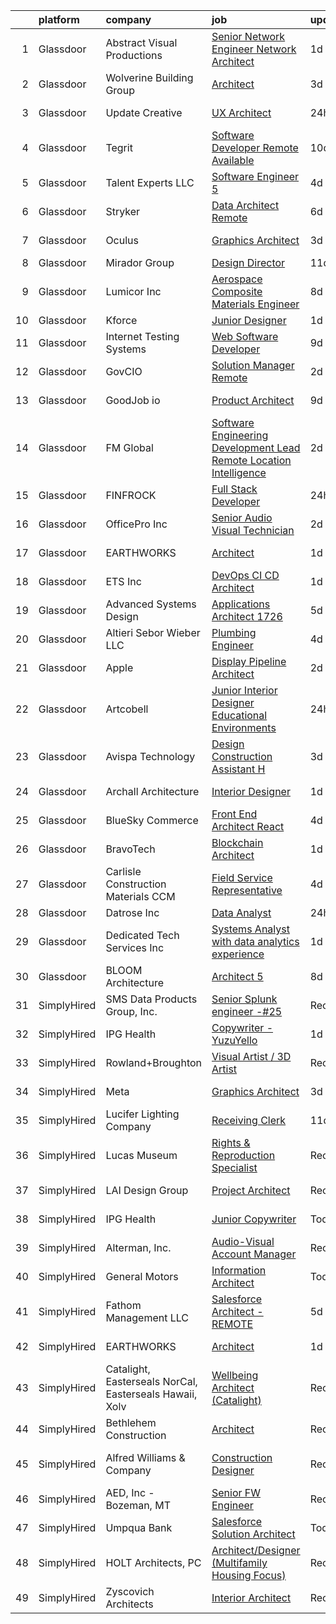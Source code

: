 

|    | platform    | company                                                 | job                                                                                                                                                                                                                                                                                                                                                                                                                                                                                                                                                                                                                                                                                                                                                                                                                                                                                                                                                                                                                                                                                                                                                                                                                                                                                                                                                                                                                                                    | update_time   | location                    |
|---:|:------------|:--------------------------------------------------------|:-------------------------------------------------------------------------------------------------------------------------------------------------------------------------------------------------------------------------------------------------------------------------------------------------------------------------------------------------------------------------------------------------------------------------------------------------------------------------------------------------------------------------------------------------------------------------------------------------------------------------------------------------------------------------------------------------------------------------------------------------------------------------------------------------------------------------------------------------------------------------------------------------------------------------------------------------------------------------------------------------------------------------------------------------------------------------------------------------------------------------------------------------------------------------------------------------------------------------------------------------------------------------------------------------------------------------------------------------------------------------------------------------------------------------------------------------------|:--------------|:----------------------------|
|  1 | Glassdoor   | Abstract Visual Productions                             | [Senior Network Engineer   Network Architect](https://www.glassdoor.com/partner/jobListing.htm?pos=118&ao=1110586&s=58&guid=00000182de15ac7888f2c2dbb5bfe23b&src=GD_JOB_AD&t=SR&vt=w&ea=1&cs=1_89fc000c&cb=1661583339320&jobListingId=1008094753227&cpc=39A4E8CE329AB187&jrtk=3-0-1gbf1bbanm6r2801-1gbf1bbb5itkl800-1654afb1b81d6675--6NYlbfkN0BTy4Vq3kUv-8E8fBOrhZt-7WJQYqv7u2ur6JnxlE7nq0Vi-lP5L835ndgDvvWkXfbk66COi-XKCZWBx4DfmFDHWOOKafZM9dX9rTwE4ZWPhUdT8fUuDu-P2umpFF2GAHL18rqlTJRpbFNjQ53wPAK2ORPOfo-qcasCAfh__e1jNYZXTtpVUDtEeup_ovj_WAkEun97PNf-7o1EBtIC8Z7RV9eQPA8tVEvKB46UnhWCfmrwdjoeW3qSY6Ztpa2GeitjYo8A6VtC5giUjsoqVV9j0VxIm1J4o2kww02bC4LKW3KI0iRPpRWog35iwc7MC4BjQs1r4H2Wpy8FZUZkCi2doIS7WkCiuiPY1tJtzMd05WARZy_uCbV2o2Pphosposokm6mOG2HBAP7LyRvg3tRbtRl-BkmxQS6eDz33obB0uhszPRRCj78-vIS-uvUm3Zss_NTUhnsMnQANaytchY3Lem0gIaVVpVLrz75dU2QL9RSWVKar3nAwZCin9-qZbk3usUwnkMDkd-By5rwFjEvr)                                                                                                                                                                                                                                                                                                                                                                                                                                                                                                                                                 | 1d            | Remote                      |
|  2 | Glassdoor   | Wolverine Building Group                                | [Architect](https://www.glassdoor.com/partner/jobListing.htm?pos=107&ao=1110586&s=58&guid=00000182de15ac7888f2c2dbb5bfe23b&src=GD_JOB_AD&t=SR&vt=w&cs=1_fbb36cc5&cb=1661583339318&jobListingId=1008087961641&cpc=A2E4EE1299827998&jrtk=3-0-1gbf1bbanm6r2801-1gbf1bbb5itkl800-98dffda07a38f17c--6NYlbfkN0Bn3n-PQw0Zvc3WdX5mtZlldKMBdZ70muC8uOtQf_KHxcl3T9kV_LKEElul8MJqK21sEhzdpow4n-AyAdy81WdhmXk2ye_fq9M8NerdrTgC5hglA7sVdfrmaVlXMAromgKeSKwsRuxUvRzMrvF3Om5YnFVd4y0B69gjdotHA9BWLg_Cww3l1UNsAAjDLyvisPIPi_1Q6up4y7s6iY5416-ORqgNW3s6ejC71h-fSFU9yK7p2iGBhrxHQyVhDHSfKMwskkHdJ_R9V__QeA8KY0PBe8YoI4KSadS2HQFxt35hTJTAyTn8BYxswpqqiV_0Uh85o2jli6z-JfgS2iNJDh0Rg53pBMow2L5wBPS1Zv33cJISEKrVjIGz-FgoZdJYDy-bDh82k4RTFA2qUt3X3GLCpgGab8aCJtFvKl4GG-ic1j76C1m-jrFvitGzLfeFWrKM6bKP2U1M_WSFeTdOXmN0A52LJGbJNR3JtVlqwa31ExS_yBfIz4XZI5EsYyZEWp9ISFWOOIDyov1F8-1Pm0MH)                                                                                                                                                                                                                                                                                                                                                                                                                                                                                                                                                                                        | 3d            | Grand Rapids, MI            |
|  3 | Glassdoor   | Update Creative                                         | [UX Architect](https://www.glassdoor.com/partner/jobListing.htm?pos=119&ao=1110586&s=58&guid=00000182de15ac7888f2c2dbb5bfe23b&src=GD_JOB_AD&t=SR&vt=w&ea=1&cs=1_aa1f20a4&cb=1661583339320&jobListingId=1008096713042&cpc=84DBBAA61F05C438&jrtk=3-0-1gbf1bbanm6r2801-1gbf1bbb5itkl800-9285f155ef3f154f--6NYlbfkN0DF4JdSRaWHSzFtO0dU0z0n2g5HrAD7s4xFpJdPwYwiPvCSpphyK0hydOxgl7DMk_OZZAFFOQo_j3dLoWAWOziY8Gax-fyvg5OysTBbvHrnawRmsaS4LnFg9Jg6HWjelE9VkCQ4AX7WM_Y_iSiJgKmjwLt-G8w14TahcV8tsRUwmozmY4VwZuVW0QuCOEJEQ-dOwg1WcGDUJcDDSzLJP5t5eKHKdsx09GgZLwtUAtL1BANLgoBka7fbxg1mbg3DgnyURo9EbsPSbmmr7CAoDqYwCtIb6AsL9sh6hHO9Q8cjhe4w37EEi40vjsOZAplrHWbdXqvBAuP5k4axOYyMnXzlD6VaELV1b6vJjhLmTh9qn57SOTyG5Ab5vlS32LoBd3E3DOCuKZsFkBTkVEd63pMVJmTyz0xr5MkjD2ExVOfAK9dLCt3tSwYF02wET85znf_p5qkcCW1Ce_p5iI-LOIs0mZLQSJ7v7OokEWENkFYsDNXMY7qYIV_a)                                                                                                                                                                                                                                                                                                                                                                                                                                                                                                                                                                                                                | 24h           | New York, NY                |
|  4 | Glassdoor   | Tegrit                                                  | [Software Developer  Remote Available ](https://www.glassdoor.com/partner/jobListing.htm?pos=125&ao=1110586&s=58&guid=00000182de15ac7888f2c2dbb5bfe23b&src=GD_JOB_AD&t=SR&vt=w&ea=1&cs=1_6431b27d&cb=1661583339321&jobListingId=1008074129417&cpc=334ABAF5D42DC775&jrtk=3-0-1gbf1bbanm6r2801-1gbf1bbb5itkl800-31ea58efc222df99--6NYlbfkN0BYTXhm1cbXLAspEfzBkuVxq2TVVktJReCYtVkqu0WvP24Gm3Dxy7MDa6OJSrO0xO6C66tfxA8ttbJfLdpWJkOgdtvkYOy2-vXX6QsvaM9J3wudpgQJfabM3wvw393EsEKyI2j8r-2wX6ovTATJdOhRulDCxWlu-ACK69X5QuY6KgD_QcQy8D0VRgb4a4kmfd3UMpaOGe516DFdC8XNsAHif4MOijtZQDMlzroYaTvEgxYs2g17bVOpJzQNgnvj6_sPa-iNXv_kZBo7WS5WW1AmDC6yghwDgrDqjziWovwi-Js64ffdwyMJs5L1AF4VK77GEn6YBDVFCw_ZFkRZLlhsxUC-ESCo-LmwqUTz2A1qwCPo8uP1oHEKapq_rzSnPhVLb6xHxHaKlCKdzrpLbvvNFRtwk2OQeSDAcChwLOl2yNB_hc9fxWSecU5y3S8LYB4C81Wu27xc85t624t61fk1J22RibWILS-ciHlfKzuklZyreFFD28-AiQzPopLthfoHev0K52okNQ%3D%3D)                                                                                                                                                                                                                                                                                                                                                                                                                                                                                                                                                           | 10d           | Remote                      |
|  5 | Glassdoor   | Talent Experts LLC                                      | [Software Engineer 5](https://www.glassdoor.com/partner/jobListing.htm?pos=109&ao=1110586&s=58&guid=00000182de15ac7888f2c2dbb5bfe23b&src=GD_JOB_AD&t=SR&vt=w&ea=1&cs=1_68f832f5&cb=1661583339319&jobListingId=1008086362244&cpc=082A188D6FD60392&jrtk=3-0-1gbf1bbanm6r2801-1gbf1bbb5itkl800-0ba12a6e1bcb2271--6NYlbfkN0APToHrk7ILONyRglvlT3LJMO76dZGJsKlG8WQjsY8Cq4y0vpoc5mYwtUqGhSt7_GVx3PbF2TkRn-yXjmGgUZb5D74NrOIDhcTtSlYgf14nXsARUqj41V-0pOBf8-CkPd0oX9B2tgB5hbMajhoYErp_qQ8ZJkJKHVcVy4DaWqK8ajWdUYPaycOnD5iv2TDwc9O_D-k4ZMBe38hxyfM-ryujZkfB0rnBTrfE1Pue_Uu1LUG5Gl5BwPrfCVEMGB5NPhT6NZU0lpQeS6X5mIZLetcIRq_zC6iajr4adRmOCc9CECFM536imfmeKZw6_y2EBiMTF9knllqBtTlXgMX8Z5CwJ8GPTZ30bgdXxLVBtVV4M08yjenU0tLOF8QZDF3HPBONrbNBc0Gb8Ms7p29ZCfk8Wbs5N3gyDIQmZE9GueTcpCmgYWb5p-3IRPbf58gFZGnQgG3JAnJ5TTTKOwaXEyfBTTp07ay1gBaYZbtRpFYgPSKMnbCRs7iUO-7QutHsXZkzHLC5CnEROw%3D%3D)                                                                                                                                                                                                                                                                                                                                                                                                                                                                                                                                                                             | 4d            | San Diego, CA               |
|  6 | Glassdoor   | Stryker                                                 | [Data Architect  Remote ](https://www.glassdoor.com/partner/jobListing.htm?pos=126&ao=1110586&s=58&guid=00000182de15ac7888f2c2dbb5bfe23b&src=GD_JOB_AD&t=SR&vt=w&cs=1_2268aa98&cb=1661583339321&jobListingId=1008082755386&cpc=C4A69CCDBB3B9599&jrtk=3-0-1gbf1bbanm6r2801-1gbf1bbb5itkl800-362a5d24adb281af--6NYlbfkN0DDb2HBbdgERfTLVhW415YjhZ7zErQZ38tY3lCcTrqyrs2mBnBskfi5muEc3bbt5s9YgCohieUqzyiblkUs2gnH74IpCJFrwLLP8gGQUHefikZRha4SQs5dkOc2U_vd9wydn5yech3fHou46ZKilgXhpCYtNjC7A0Jy_LW7-EA050Yi5rAs5IMcu2I6dl1J7LpFZrBxyfDW0Y1SapdS1lUY0iK8t9XSQ-ocdUB3PoN4WIibL7jqWYjmU0QhL_0bRPRLk22SXPJMOCXUq4XWDNI24SWlTljboOGfEhwMaZY7OZOgtdihRqcrGC2vbK7a0nCq9_Z-hDDcPSExgGDYqWevrkAXkYHInzGsxS2fQfQx665GVyaOkwpnBHMiEvCDQqcFCJ-MimQCtwPSt5bNDBcyrsI-m5gYQUUm8KAwj_4cU8r2PSNXjsLYNwBrIha7T9h7Ev2aV_VxOv-1cn3lPlMIW01EwvCpCNKv0mRda98dnt0183ehf02ApqXkAJmWL9nNgNt5A9n3Dw-xyZauTKHeWlNSMWFEmP22KCT5eitoTSaWtqIINAye0hmKLTzE2XnP8YdOqWt_TQnLyQlGH9s2WZTJo9p__CRp8_JSqM7T1o_UAQNqPVoFo7Kq0-iq26jM6o2eGfydLqbGFCIkoDk_l538P_ksteaaquUtwuAXxek1An76Wk23RHTgXgRvRpyFcPXmzYA3t145yM5_USn-sQ8MjRWz9W9plN0Z7n74ihlUPG5p-9-KUWih4cZaOx9WA3OxKwsm1poPEBPW64wrItaoxFqxRlubX4hPrze2ld6P2Wu2Je15zDWXU7sXy1rKCptc48Pbh-xwhvPziw8JtXguMORnFIxQCrHeDu4wjNzUEbnoTese9ZNCzIgx4871RVnSHpG_LaKO_eGnV2LoTHtFFtAVgvkiIFbSVpmXTl55BsjuEaCWiI6r50lRO7pACMZD8GFlL2O9puyv3Bfr6MAj9VbimyAcBvY4caGyhX8pTGP36K8fnygEMoOKTHn0M-Wi_UE162kvVyJpjIumaAJs2WOdNRE%3D)                            | 6d            | Michigan                    |
|  7 | Glassdoor   | Oculus                                                  | [Graphics Architect](https://www.glassdoor.com/partner/jobListing.htm?pos=115&ao=1110586&s=58&guid=00000182de15ac7888f2c2dbb5bfe23b&src=GD_JOB_AD&t=SR&vt=w&cs=1_7e70ccb3&cb=1661583339319&jobListingId=1008089729840&cpc=B101C867B3EF2D75&jrtk=3-0-1gbf1bbanm6r2801-1gbf1bbb5itkl800-06593c3a392653bc--6NYlbfkN0DYl4UJW4r1Vl7FEn6T9F-rD9lpC-0oMJVSiWjK_MGUd8e8cHXcpv6KPyjLHZEfqkV4p65aMquXS3afkTk8QD09_mW6sRPpnPu8dWx8qLY4Jb39NsmxEXdcSuM54o3GTpnivYC9XaV1LzuAwDQGUinCnZ-ykaK7egvDEv6nrwYf-D6fb98hz2pyXr06d2qTXJF6m3ib1YS-Qj7eflSqrnnQthS1pOuRfVxyW8be4FsKvu4HEsweEdarTA2w3VxAOUtBas0lrGXO15eOW0OOvcD_D3tAPCTZgoZAJ_ixYZFmt61VADO__vbBKSDuCx2wzt6sigFKc0BfuxL0apb4APRebHd1PLfW1mjTFUBkLp_H-18RW8Y79Xw2qRtCBiK4LSow6rcP5buPMyAphNht4vET13UFuCs3m6FQuWEABQw35mPOX_hWyejNj6NkiH7IKaCUts900YxBzbSqV8TVyfNJ4dWn9jC0TllK_exb6IK6UqHNSqVGrBw-Jyf5DkT8fDLEvqdXL8EUzyvbdHZekh06e3qhD5I8JbaoIpczsdapQ1phiA0fVBK-fJff41H-2R9OXkxv2cRAXtXoFw8ySNtigfavC-GlnZx8UPYJua68jDP0PXXzRqfJ5zWlD5NrNhiZsvZ2LUIL8fCyH_S7QPgQbd793t9jG2qXgGReiH0Y8e-hc5OpNtQR22Z3wB1INLIA-fqvFavfNNSKpYyifiVan1WFDLxPI5IXKXahmGaPWllO5ZmIpSCnJI25hD7ZunHFD4pjZ9UQDjxC66W6u00liGxbDl8F2pFyHa8freglAMXJ0zMSgL0V7hoPwYIfjKo6haZLEynafhEU91v-AaWDo4gnp46xXI9pC4hUhdj61FdFXkXUV8ryigcoT4xTt_Z7CDRbD9kYqJS1jVhjMl5HldXGEDB4wfGLVVV2Ny26Ucp2-i84iZqr-mFo7MXW9YrUjDw5txrRJObabpjl93zjHByZV4XEphzk9lYDSs1kIkDco9iIx5BfB6sFxabNqYYUBBJfIsHYCx9PxCtFQ9ZACrMexLK75oAiUjKYMaynXYayLXD54JFKOCulXFWk538%3D) | 3d            | Redmond, WA                 |
|  8 | Glassdoor   | Mirador Group                                           | [Design Director](https://www.glassdoor.com/partner/jobListing.htm?pos=104&ao=1110586&s=58&guid=00000182de15ac7888f2c2dbb5bfe23b&src=GD_JOB_AD&t=SR&vt=w&ea=1&cs=1_29df23cf&cb=1661583339317&jobListingId=1008072484374&cpc=5CA9BD77314560C7&jrtk=3-0-1gbf1bbanm6r2801-1gbf1bbb5itkl800-39df592f5c809f63--6NYlbfkN0BzyIYrTMR_AjNKh_kvAG8N613gtHPANQ3sdLTkrtBd-8IxFHTpUoltrEOJKPpp7RVORrthdFj11CegMqqMNAF5ZbnI6zyRmIf6a2clyNhTjXOJuQCspNLlAr85CKXrtzTVfVKYxnYWFokiZJrhZt_D_Mu2iYbsVE-Mtr5DZwPDIrHYxzpiHdUYH4CKjeT4ncd8IY1plOhMlfnNiGVtQhBpOLC1dBjrm3Omp8xRSkiJsuzOgTyhrC3thRAq5577J8Df9iRw0iMtEzHdKAG_yE_hStdB-O4WQ09qon77e-gfx46eXKdDt234Ix6igpmAS8rVfhFzNLySomEjaB1ClClSQhdRuMgrdnxo_OAE1c_ZX4V70gPhHyKOTHUkSHWadvfXPMNJRYatgbHHSimOSe1c62uq8WPoAphlFY4N4svtrLdmaNb46OeCM3j4_LQU1_ZoNA_g1rxqLnyJU1y0FOcuKhr4wRmBZa4IX-tY2xvow6DoIWLYQ160eW_j-rLQRsQ%3D)                                                                                                                                                                                                                                                                                                                                                                                                                                                                                                                                                                                               | 11d           | Bellaire, TX                |
|  9 | Glassdoor   | Lumicor Inc                                             | [Aerospace Composite Materials Engineer](https://www.glassdoor.com/partner/jobListing.htm?pos=110&ao=1110586&s=58&guid=00000182de15ac7888f2c2dbb5bfe23b&src=GD_JOB_AD&t=SR&vt=w&ea=1&cs=1_4bf38c10&cb=1661583339319&jobListingId=1008079091871&cpc=93E38780B6DA0368&jrtk=3-0-1gbf1bbanm6r2801-1gbf1bbb5itkl800-bbb5a075f27ab887--6NYlbfkN0AtlW_omU2Xx3W-19HQ_drmTKCWebiHnmA5lS5PDL5G8Sf-C-2-8DpB735rYNVGMVhKQN5TjJPSdyWoo2YRm4k0oQP4GfRbMi0RZqQtma3nkIrhE_dENY15AU5DPtR5A6HFggHTwn7elXnAGqAVs-AQLMF0b3XToeJH4HwWUneknvxmBGNavSTvLI_Mr2l-ZL9ulZE4IQurEd14LL2vOYmNQglCluKRxTS055IWyLBSw59TH8Y4flghFV-Q6HBu9PYM-mqi8p4WuGzi570Y5Jt5RovMM6BjSBqq1rygKepArUcdNxzW_uOfoYr2Kq3u6LRD16ql7zuRSAbfLlqrlEh8Xi5UbNntuYWlTGXYazCjoPKSIH6WuQyNdF32zOsv1FFl9VugiE1eIXnIsqc1wV6hcTtyAvNxIWH2FrdybnEgGnFHiGMOws9v0sRZmr-QOAy2NQuKfU1hUB2MLwlj8vl9M8Co8iAIm24iFOTdOH3mTojO11h3SyPyJrdMsT9gjlwCeZAVgn2kX86SkvcRjLV9hQZKbazVIa0%3D)                                                                                                                                                                                                                                                                                                                                                                                                                                                                                                                                        | 8d            | Renton, WA                  |
| 10 | Glassdoor   | Kforce                                                  | [Junior Designer](https://www.glassdoor.com/partner/jobListing.htm?pos=123&ao=1110586&s=58&guid=00000182de15ac7888f2c2dbb5bfe23b&src=GD_JOB_AD&t=SR&vt=w&cs=1_562826d4&cb=1661583339321&jobListingId=1008094267894&cpc=AC285F3A3ECA6BB0&jrtk=3-0-1gbf1bbanm6r2801-1gbf1bbb5itkl800-817b2b742e64e586--6NYlbfkN0C5IatSLh_Ak1q39eQQoPIxD737RW9NeiYGvIRXkrLjEBkC4LI6KweFWWPiS1PvvlxUGdptNRpw1mKcG6uwONvCySWnoOePvZjv-5UDHtES02hrrnV6BclfjQyml_vWbILDvjFYcbpWqzkbxJHd24OcR_-727oMjFKmKdl_pqhcqQIsexL1rmigHf6YpwMe13DrIb9zY2N3XbYYi9OS7quoMoN0uBnhdCPVCLc8pqS9cQJ1JbieMhmT4fz39tr-jBRovZ_G3LsKF9GqoCqxLM6SdtH4nyDKbiZwjeKkMdwYko-CHBi-hgSSgkJH-Yk50mVgwCjUmwGc3yiqulzsx2pF-hRPDPvafAfyxRK0W_qropmQa6MnDPGzZPmfNmrCiYNXFtrREoiUINmxbkIMzNlYSIhS1IcYKF6_VLFLz95r4PnPruTPZuBfRQT-lg0W20DyP0RYW29pNjWJ1QN4wt-ENQhPC40CWT0ihnOGkcF0Dw9kKtsdZwVBUTq2J_S4A2afVXs2BuVc6jk-ahr5c_9n2YNNXvDAPPmQKsRPhGj0FNCsad0xEHjSbreD2F5WdHEce4igBqtR-CT27KxCnthd-JIQ0ysXY6g%3D)                                                                                                                                                                                                                                                                                                                                                                                                                                                                                                    | 1d            | Draper, UT                  |
| 11 | Glassdoor   | Internet Testing Systems                                | [Web Software Developer](https://www.glassdoor.com/partner/jobListing.htm?pos=127&ao=1110586&s=58&guid=00000182de15ac7888f2c2dbb5bfe23b&src=GD_JOB_AD&t=SR&vt=w&ea=1&cs=1_f23665da&cb=1661583339326&jobListingId=1008076406966&cpc=A65DF3A704A48F9B&jrtk=3-0-1gbf1bbanm6r2801-1gbf1bbb5itkl800-a7b452bb63057b6a--6NYlbfkN0BTy4Vq3kUv-8E8fBOrhZt-7WJQYqv7u2ur6JnxlE7nq0Vi-lP5L835hrw_I1YmB2VU5ZPvCw7cPxiWpdEhqg953uWLN03te63iXEQbC8GQ5J0S0XGyXiWpcWQH1L7_nClidTCKW494VyvibW0Sx0nMiuaXQ12g_d0jWGpC5gwM4cDlkfAfFx6YoY9Mfnp_AHtGRBVjtUV3iJrpm047SFUSWccAejGo0qA065hOD5FbUAj3RCbTJztO-MzUBP3Vu1zrZmglRQa67iEzfB-WYrR5FaJ39JsSaWgB2-StW-COscKQ7ctV0vlxlZef6qMtECauEsrbtHnCkTMCq6Ce9slVEmaSRyGermt61KczOXN2hZjH3Cm6ZEwWJ5lkXWmpVPULLMf_nEbuFz5shTAKUMx6UXr4LhfxTIVBbeMpK8cNDnKRlH8F-Wmsxp504k0hf4pVc5PwrTHKJbHRvCmBpLi2RyZ88GDuWpWkU4iBE178AlXX1PnBt3q7QcvYNg5d8VM%3D)                                                                                                                                                                                                                                                                                                                                                                                                                                                                                                                                                                                        | 9d            | Remote                      |
| 12 | Glassdoor   | GovCIO                                                  | [Solution Manager  Remote ](https://www.glassdoor.com/partner/jobListing.htm?pos=124&ao=1110586&s=58&guid=00000182de15ac7888f2c2dbb5bfe23b&src=GD_JOB_AD&t=SR&vt=w&cs=1_75af6dce&cb=1661583339321&jobListingId=1008091953628&cpc=B101C867B3EF2D75&jrtk=3-0-1gbf1bbanm6r2801-1gbf1bbb5itkl800-80bae07a1849cf57--6NYlbfkN0A1nvzNsvV4qyCy1GhW1Freg0uBINZ7OaZ-2zU4Ex1TXeDNc16O9qNSfBUntGpaGoN3vHSZthsPG_zCFxL_aL7SK7LO9tqh7Z_RxOaZ6Zwy2iciZX3rZY-1l-XfD1WpPZA0BQqcIPvLTzOt3VkgqDxhVUfl6qsfEDB4K454XxCFKOEnV_NVBrqAseJ21vCIdVepTUExeiGQJW9OFW56tD31bvezCULc186-IyHvXf5QaeF_xAgWdRl1PqxuOJNzFe9cA1DwEC-i74otlhGKYQ0LAX_ToFmFhV-o6BVcVKSgqYVswHX5W1B6SCp1qknSfI2NkvE5ZUtucixwbeY61yEriF575941lR3QujSLbYm8wMLM7kSwk7YG9_Q32MEPw_ZtKSlorkJZ-r35hsBYHO-v4evJ2KyZGvdVOZlSjLzlYnqV_WBmO0N397nsl3ilkxKVcG6UdDtECtyz27_aV_LR9bEqI9F5F44hk4cQ2Y7PohV4yMh9fLpQeffiiMJCzoU%3D)                                                                                                                                                                                                                                                                                                                                                                                                                                                                                                                                                                                          | 2d            | Fairfax, VA                 |
| 13 | Glassdoor   | GoodJob io                                              | [Product Architect](https://www.glassdoor.com/partner/jobListing.htm?pos=105&ao=1110586&s=58&guid=00000182de15ac7888f2c2dbb5bfe23b&src=GD_JOB_AD&t=SR&vt=w&ea=1&cs=1_969c5f88&cb=1661583339318&jobListingId=1008077013812&cpc=FDA5FE10D8E00596&jrtk=3-0-1gbf1bbanm6r2801-1gbf1bbb5itkl800-be8195c771d23e7e--6NYlbfkN0A-eM-8zQmqxQkbCPpjyO_R1nvC3dWyZdH4WDfPbAqpRWMKG9vGIfMbePwRESgFm_GTtty7-doaqSUm5Jw5pYkUIGY4qvaRbhvM4-N4BcYfBXUKmVjEDcQyXmfyqcS3LJzFGzh4oqHDxJUcX5POxZCiZLtmYyIghOs0hEzXV2Jau4Y1GKZlF83jFUM9Qh1bM3Msox1YvRdyVoaK1jNr4oM5CJAxvX13QLXJ6Uit_ULFmsJNUUyGtFYZQKskPd5aud8-fxS7rnwE6xk7t1QN0kWC1K1gI2xKgBz8QKRUGFquAL-tahTkAoooKUalq6D_eUWIBvPO8J7ruXJIOr3Ncikszybk5gK_wE5sR_l99jyGinYuR3OBboJ3_0ytTmL5ai3FYQv7yJkzW9IvdsyIDnEmTOMZSBcU9v2z7LDbQQ0-cMGl51d2HRuxGFoDTIFLwZPNpwCrQCa1t7KgVg_LMxGZ8iYEvliWipcNRtera8CmGn8DY3F7Apo_TrkluLsNcNc%3D)                                                                                                                                                                                                                                                                                                                                                                                                                                                                                                                                                                                             | 9d            | Birmingham, AL              |
| 14 | Glassdoor   | FM Global                                               | [Software Engineering Development Lead  Remote Location Intelligence ](https://www.glassdoor.com/partner/jobListing.htm?pos=117&ao=1110586&s=58&guid=00000182de15ac7888f2c2dbb5bfe23b&src=GD_JOB_AD&t=SR&vt=w&cs=1_712d38ac&cb=1661583339320&jobListingId=1008090158769&cpc=25F7D4ABB6558D0F&jrtk=3-0-1gbf1bbanm6r2801-1gbf1bbb5itkl800-a5c15ab6c49c5653--6NYlbfkN0BigYfUOQQO8rsDFezZ08dlx-sTCzq3kza1wdUtMryv-0gUpyNq23bHlKWn5UmhldvPaWwML9pastc0GsGu1nc0EQeVb7j_NY9Pl5tWgWdfk6PrGggMeruIMyzOxI69QHdcEf-IoKMGbsB9QxQc8_U-NkNVtlwJTI7-V9E4zWriAAK0hFoT1vYqwup_6ZTYfy3xXgbiZhxgBK4LzRy4o-DkRFHNZZh7LfFTgqoqh38NCNMk-vsz_9CS_nsfW5edUpFvIpFe8SE4vRFa7WSLdzFQUPd90_8vSeKfFnzfc2eqLX9w01ZZOUVxk2z_6l8BGxihiX-zuVfOgAUprdrbjnJccY32rZWl2CbALApvHUIORweCgzGGpmtBBKI93sFfi8RJpWRmrmOpIBtXrI0GOyySFULluMwXQ3a5kQC7myWpp-w4StGrMagFSQAM27I82M8%3D)                                                                                                                                                                                                                                                                                                                                                                                                                                                                                                                                                                                                               | 2d            | Johnston, RI                |
| 15 | Glassdoor   | FINFROCK                                                | [Full Stack Developer](https://www.glassdoor.com/partner/jobListing.htm?pos=112&ao=1110586&s=58&guid=00000182de15ac7888f2c2dbb5bfe23b&src=GD_JOB_AD&t=SR&vt=w&ea=1&cs=1_09918756&cb=1661583339319&jobListingId=1008096546226&cpc=5F8B9684766EE3AF&jrtk=3-0-1gbf1bbanm6r2801-1gbf1bbb5itkl800-bf877f8663a52958--6NYlbfkN0C3s6SQssVyjM0TBjXC5cY90NsFTu6k7iXDnyh6Xjam_c7BFb_C_Ykfc5ZtqhMDkkcGjLVcLQMQyzLbOgJDR07-5FSBYIjSbGjT0p8ajqlcRnbCiBkat1r4uEyrna91IKCBwfT0JMyDkKLfBH7utAg1AGGyLo0GKEEOcibX4WR5pmwjtU5Aa2jJ_4N1-RF98lL9l0jspfhrWiTKx08ELxs_nRQ-iQQGlhw6oU8PtfZQrSHCeRqIF3bmGMTc23CJn3XG8Etc4EgKmDvpaHaGss6IuXzlEk7ZoCG15Jw2VajHa0BQt3RMQmrRj0PcVSTYltfjOLOu9uriYyjffrJ1PFyxWSRqY6RJD41g4YYjZ4e5WTlVKpMpHicSFVUKLlgvpayutnZvHpVhngFF0NlFWmspnH8-t7sk9cbw8kEEkL18W3f_-nJLj-Gqy84f1sjjsiPAQSnpSzKEsVoLyUcvxyiemzdGqE-K6Yh3gUbeMJ2dmpxrzlViUG6--dBdixH1cGNSCKaM2VVPzQ%3D%3D)                                                                                                                                                                                                                                                                                                                                                                                                                                                                                                                                                                            | 24h           | Apopka, FL                  |
| 16 | Glassdoor   | OfficePro  Inc                                          | [Senior Audio Visual Technician](https://www.glassdoor.com/partner/jobListing.htm?pos=113&ao=1110586&s=58&guid=00000182de15ac7888f2c2dbb5bfe23b&src=GD_JOB_AD&t=SR&vt=w&ea=1&cs=1_5a01239f&cb=1661583339319&jobListingId=1008091299162&cpc=496C5EE6B32F83EE&jrtk=3-0-1gbf1bbanm6r2801-1gbf1bbb5itkl800-02b5f68411eb2a6e--6NYlbfkN0D_8t2m6d50VhCpl4Fo9khjsC-oEtwkXb0TgrV3aVXbwyBLyeSrFdrqIMvaoNCmo4fS_46cZrOTxrNWYU_G3NpmieO_2f2IwHUwTf-ahWGVQnFKOIOnkW2QBaJkZijUn_4Fto9JT9BYjkXUwmaRDVDfjUMZvxDtHYJyJ0ylNF7ImEB8TSmJkOj4ePBiDBy5pNkUGpcIPTjY4dZKY9RLunDTw9xzOHiznnSrgIsYJ35Cx1v6EhM-ZfdS_v5bLOWCJ07APwTmir3M8qWAyBjqB-faUcnl6yktKX3IOO3ri0_1hykr8HH_XNRLoTA-QwRtvwgw96S19MddzU6rJh2tttFtOntrKHZsocVP9cUAW4bFCyZUOhIjf2jI6JrWK6KDGaAM1jY89PHcQL2a7afOmQ35ICgQdrF8r6VZp1nK2UJzz1UERCHLW4HijeIeKKK_oqonWYgrVHzUw2ZE4xPvTaM0sUzEg-uexLdeCX9O6EjsNURrkdykPTOB4EMBpct_vB50t1dOrZq6cQ%3D%3D)                                                                                                                                                                                                                                                                                                                                                                                                                                                                                                                                                                  | 2d            | New York, NY                |
| 17 | Glassdoor   | EARTHWORKS                                              | [Architect](https://www.glassdoor.com/partner/jobListing.htm?pos=101&ao=1110586&s=58&guid=00000182de15ac7888f2c2dbb5bfe23b&src=GD_JOB_AD&t=SR&vt=w&ea=1&cs=1_a4acef29&cb=1661583339316&jobListingId=1008094188143&cpc=953085D170B3705C&jrtk=3-0-1gbf1bbanm6r2801-1gbf1bbb5itkl800-da1ff53dfb74e8d4--6NYlbfkN0Ak68NW6zXvhIVsKwaQTbJ1HqI2Nd_3O-3YepjUetbvDXvv5lA_Tu632ehSdVQfgyixoP4Ulqi_Kd0nXZwiATA33eNGYzHtQWEbxfDnEjFrjSSI6Oglwa48jcSmZRuCetL7W_N-inR_vrK10krE0vs6cSyq7UvoSOrEPtvDmT5H2Rl9wGzscToBvNYW4pBsHk2BSsiPo-_Jq7QtRw3oQBtXlr05p6saP5fDp_ZN6ywq2EfRiGsGeXcpaLSaf8a_teM6KMiOTzTvHpSW3GZdbMXX9zrV6opGOqavd2101ztrPQvDhydzlCdjVoxi8t9P-NUfqcjKTQrG3oYVIT2g3Ohudo0KHcXKEHPd57n6EzoIcqgrqnoyIylWNBLdobg134IzIZFgdmA1J8azXardi1VgS2EWVLrzcdmOF7JYFv-1nc_6ygn8pQDCkFX2a13gyuYn0x9wIoldgFl6duSQiMaBZfvaRcQOzh618IM5G1Bu0XCDXWESjMoOT8HLGYNGKaE%3D)                                                                                                                                                                                                                                                                                                                                                                                                                                                                                                                                                                                                     | 1d            | Murrells Inlet, SC          |
| 18 | Glassdoor   | ETS  Inc                                                | [DevOps CI CD Architect](https://www.glassdoor.com/partner/jobListing.htm?pos=121&ao=1110586&s=58&guid=00000182de15ac7888f2c2dbb5bfe23b&src=GD_JOB_AD&t=SR&vt=w&ea=1&cs=1_6d1e781e&cb=1661583339321&jobListingId=1008094047905&cpc=7AD1D84939BBEEF3&jrtk=3-0-1gbf1bbanm6r2801-1gbf1bbb5itkl800-1aee164bf0b59390--6NYlbfkN0CdNy9g2aZANdx64tcJyvWC4Dh9hlXtf0GcMh6TvyMiE6AIPqQPqecK_sZn2J-Lffjjmes9aITPK1fya2ouQqeHNW5Bt7qY0Iy5Gpm5Hcsu7Icloy_1FNbvWtFqL9XjODkEa_kEGWk4EbW-6qNtqkVJSWf__WPpq6f3kaiBNAcHUpjzHvqgeK9rg2DKDqjaDTTe_sY2lHcLJNMQ9P4rVSRqE757PHHZiC-4O80GsrUmv18SS5nV5vK3FexSqZ3Hvt40kXjuNC8umy4hWR8ets9Ku-WzWXLuuPGDNXaxdjU1ASmzaNNHdyf7to1ZBtIynMNYf7A6ZNUACunw1ZjkUloaFg-RTY7hWfWSrJ_1nEV1ap9MXPGvMApD57naTevu1FIKmLOOI8KVpU56dLPg470Svdel-az5gZJ4XG6JWlG93xguyYqHar_gZGK4euJuxIgliGu_EJkrDvq0z6T3qq3wPyxVQIJJNxgKPqMPXhvRLRaPn-Q6QQet0RL36gvnASX9Kjs0GdiLLA%3D%3D)                                                                                                                                                                                                                                                                                                                                                                                                                                                                                                                                                                          | 1d            | Dallas, TX                  |
| 19 | Glassdoor   | Advanced Systems Design                                 | [Applications Architect   1726](https://www.glassdoor.com/partner/jobListing.htm?pos=102&ao=1110586&s=58&guid=00000182de15ac7888f2c2dbb5bfe23b&src=GD_JOB_AD&t=SR&vt=w&ea=1&cs=1_a5d0e44e&cb=1661583339317&jobListingId=1008083921604&cpc=3F4D62979A3BB1C7&jrtk=3-0-1gbf1bbanm6r2801-1gbf1bbb5itkl800-5446c30b1596ac86--6NYlbfkN0DdLn5tXN_RiyJSiFodarGZFJKa8s6F6AK0THPBWp05MQOFQCzoYzZxMZlnW0WwIqVllTiaipBDHMXdEcJAkEUPwqfnnss4itsBSSNodA3Zn_VkT8maE-kwLekehTejbn9n98M4JlSO_LXTinKoJXOHZykPKqw_HI3Me3dous-Vx-Yz3IBSNlzjkDHGZnJmowyDsVVlNE1-ngktRTXpRerRfyVrsFDtIq3qAHqKI9U4O2ofqDK8bQxEgXZ7IHnOkc4jy_9t6OD7zgktRhoyWLHQTrlfrZ2e8xVtgH5tF-9n6ojwOjF3FlnoKX5VEoJjRCF9bRAmEJKmNLPz329ncDRLcs46n8vDbpGMUlni0aJSVAGps0YEZFLzO9UGp-8szvON7bYDXmi3qn4Nhb3QiCL6-sV9aMqDyYFx2AuomXrTaQQfUm9vs6CTzVq2J0wkaX3_8k-QI8hswSkXxccXEDkg1D-VKcfgGhJ1ZprtRaozcfUgE0Vh-PtVHP33tN0WuK8zYjMAmKQ3tIotZ7hWUiDs)                                                                                                                                                                                                                                                                                                                                                                                                                                                                                                                                                               | 5d            | Tallahassee, FL             |
| 20 | Glassdoor   | Altieri Sebor Wieber LLC                                | [Plumbing Engineer](https://www.glassdoor.com/partner/jobListing.htm?pos=108&ao=1110586&s=58&guid=00000182de15ac7888f2c2dbb5bfe23b&src=GD_JOB_AD&t=SR&vt=w&ea=1&cs=1_529455f3&cb=1661583339318&jobListingId=1008085933082&cpc=9EE84A762A56BE39&jrtk=3-0-1gbf1bbanm6r2801-1gbf1bbb5itkl800-fdf4b2033e0d1f0d--6NYlbfkN0C2SVAOpOeIWQkPp9EeCSLxTLheLRty2uanDx8E9nXZ3ugs5iy68cHF57g_JFcU1bR4pXiOqjLr8c033QzBnyP8Ime_oamSQpgfXzcatv0Ovke_mr7o4oFYn1gsHn4lN0LSynVY1LH56mJ92P_MBx33A9I9Wd-tm08yQhTiBFAx4c43SR0EBQDoV9wMnewHf9JxmMBt87w8sRQb_Yo_cFyEt9sa4Lx3ad650U4eO7CirLTns3oUiPi6pTOnVQi905EQ9Qb9Y7CXY1n4lnWmoFwbdQj7oziTdolFaBPXrH3ss9clX7yCGC2zbAHKdtazWG0-nzAY1vlevXLAlasKdinuhVF9e3vt5paTYA3fA0OkTYUMVKf6Y3AKEbnOMqFwvqw8KbYkO-RzRnxR1xjbza1uFbboWZUlBz9C937Mlq1vDo9gYyKeS3NfU9aVrykVKKfdJuEFYy149_oe8okrs11vhpnfqOwdlle7PosxcttOL7PSrxh8CczgRBpUyyrmnEU49XbLZAHWsQ%3D%3D)                                                                                                                                                                                                                                                                                                                                                                                                                                                                                                                                                                               | 4d            | Norwalk, CT                 |
| 21 | Glassdoor   | Apple                                                   | [Display Pipeline Architect](https://www.glassdoor.com/partner/jobListing.htm?pos=116&ao=1110586&s=58&guid=00000182de15ac7888f2c2dbb5bfe23b&src=GD_JOB_AD&t=SR&vt=w&cs=1_2c7aac14&cb=1661583339320&jobListingId=1008090134447&cpc=FA84DF7EA1EC2398&jrtk=3-0-1gbf1bbanm6r2801-1gbf1bbb5itkl800-3f8ceee75ab23769--6NYlbfkN0BvKrLyj5gPmtZO9T8euul8TCxuuKNOtzRJOomxnwSEodTz2Bc-sPZl8WPllYOnI2gr_wBPOLiH-goueqRhUbDSVZ5LOE40OpZG_7G07qcO_l2MCcsiVCHpeM34y2_x_00BTLlllJOFGCXrXMHtZGWhOTs3kIrtpABg9JQWsMvBt2287pDLT1QU0qYo63d1npJQ2AzdUh8v-cV4xM3MFm8vnBBXYEC3EmnggsAZvJFOn0uzIODstA72UxTGR4AOm_8drdrmKN7HrdhRauu2prqjZopuiEsxAdWSiBG9atFo4T2dcSNF1LSBjkJ9HItjs6Jk3vreRIc3LtqxHdjzSMnfY8_v01sm6O5KhXA0otZfm4LQuA6zKaMi8aUQH1Qh5EYP0QqDmEBF_FQNv_ocm01I63t0IEe2WYLamCvF5B1aJVxR5tONu5oRxm6IKxYt4OO7zkNhxVbsumI_r_vY5jJ6vBAkgLdEpfV4eI6zauBTWkXJ7gV-VSRelhn3QkTCnUOvr41JDZ2CacO3te1zsTZ1gO08JVCVOG_xlpmb4DDIKjyiRae3j031z3YBhzmIVXibfAjbiQk7Ph2SD1GaZcM0H2J-Vs7VgV3GDjUPr96B5sHaX_BDf058MN3ZAvwFPKrTUWLAafqa4Z4BhYOaLyTnXA4lvV5uyKgPxwXaOZxOMvYphUOMhomZbDFsiXsV-0aATsBtqgQ04H6UDAABfv8If0iUOc4SkZ1ybdkVKKnFEZCwiv4izFL6xHAdorIopsyXJm3DqTNW91Dbu2qMgHVHspkplTpM9vFvoLhnC_AwqDQAk_qKGWRNc2hLZzvB0aWZvSAP7eUwFrBLJQk6MnAi38ffptmahMtdzOIU0TmPmcJBiuUmX2LZ73hNxHVzosNqXOaipxeI0ugFwy4OH-ICNSwaltNqxUZkyPjojDj_4RNHA0v_CViWbDwrqI5Ld2iimYzmUc6K0cycZY3qjteP)                                                                                                       | 2d            | San Diego, CA               |
| 22 | Glassdoor   | Artcobell                                               | [Junior Interior Designer   Educational Environments](https://www.glassdoor.com/partner/jobListing.htm?pos=111&ao=1110586&s=58&guid=00000182de15ac7888f2c2dbb5bfe23b&src=GD_JOB_AD&t=SR&vt=w&ea=1&cs=1_49d68144&cb=1661583339319&jobListingId=1008096671486&cpc=BD090CE016BE616F&jrtk=3-0-1gbf1bbanm6r2801-1gbf1bbb5itkl800-be282ba226dd5bde--6NYlbfkN0B2sIQFTqEq1kiQ3CZkkCtyr0qoo33nlYCCJ0vh2K56UbM1obuZge2a_x1P5YYZ9UDPZRhZ6ybX8VCrBNBdk49Kc_5877U7LlBG2byGmctRZoKLEAN2YvzNa2h_HWYUiOanK6G15C26-TG0Mq9KoyabKnTS8A3bX8hXBOGfphQC8V_paPG31gzVQ2ZEh_3BuWTRRwLk7MuxPl3aPOk6yMxcRlE6rdj0dAf6Jm32Jwt0bf5lOYjT-6HcRJl-INcpX_9xrEmRizA5dCnlAOWduhlrRph-HBsHAcxZJJW795TMtmQBxoF2efoSrWDNdYU5iJXNgtBgX--cDNSTZxOAB6SHsj7_Hl0HHLO-XFDJGdZVSXe7hUJoOwuvkXvQC75msZ5j1xHe3zLAN2Pbu1cv3rw4ln3x16ddyg73Ekx95fc6K7ZDgsKXvSy7aunVUmwr-K5_9mYaffqj6dHHn_ThIVU-eOpZgIAacCi3eotdtg9K_rzeQw3fDwaeW-itJm9wmUcaV3vzmvgV3g%3D%3D)                                                                                                                                                                                                                                                                                                                                                                                                                                                                                                                                             | 24h           | Temple, TX                  |
| 23 | Glassdoor   | Avispa Technology                                       | [Design   Construction Assistant  H ](https://www.glassdoor.com/partner/jobListing.htm?pos=122&ao=1110586&s=58&guid=00000182de15ac7888f2c2dbb5bfe23b&src=GD_JOB_AD&t=SR&vt=w&ea=1&cs=1_83b138a8&cb=1661583339321&jobListingId=1008089682157&cpc=56632219D727AB75&jrtk=3-0-1gbf1bbanm6r2801-1gbf1bbb5itkl800-5f9fc2d9d153d583--6NYlbfkN0Dj2d0qKPEJP0fpBViK7V-TZwXvjpwqshPgAnSSx4qW-KrhPkyDM9HZN_F8jkueVATei9Rv7cqcDJANvzkJGEFTe0OiGoogFgzF15qeMRrxNZr0tyBTc3ljjksxbY54ADse76v4HcOD0fQF-UKgyX69VgjcoiwRSSxJ8YutzSpco1zgRFpOSWxgc_9dtNGWS4zI1dRqNMCDJVraMAjg1kZf5fDXC-WMhPBkgIXvLEkBoJlmPcWn18HEPQbY2WgIEeG6Bl9cfNpKkasBrSJBZvNx0B3a85TQsEdlgYfQFs7iLtP-A083bXnp5PvIeJZVY1AgidEpzPzvabLLkp3eQ4Gj7o1MbGi5p8LFKOHRfoQvlrVPfmMfTZ2-OKjQ35jKXNU2r7s--QoimsEZQvK6mGTipjvEugKxHsLDrIPabCyggntIgvwR6yKpv75ZYIJr7rhu9pgZTRsafMy9mcnvuSwWyiRwGH7mTa4%3D)                                                                                                                                                                                                                                                                                                                                                                                                                                                                                                                                                                                                           | 3d            | San Francisco, CA           |
| 24 | Glassdoor   | Archall Architecture                                    | [Interior Designer](https://www.glassdoor.com/partner/jobListing.htm?pos=106&ao=1110586&s=58&guid=00000182de15ac7888f2c2dbb5bfe23b&src=GD_JOB_AD&t=SR&vt=w&ea=1&cs=1_f489156e&cb=1661583339318&jobListingId=1008093714324&cpc=38B564C08F17D3D8&jrtk=3-0-1gbf1bbanm6r2801-1gbf1bbb5itkl800-5e17bd6ef91f7616--6NYlbfkN0Bi-g4OEguhQEx4pjzkmulzkFDPdVMQm6g82nLRMcVRUF5sKbzF-Q1eENJh0FCa9d7ssE6jX8ygjwetYVzKks8F2_wqold2zyZlyIpdtUYuIOAdLrHUVo13DHZEnAlkcE1MuxMqODKG50-3LB6FBOdiTDTP-mnN_fxN7h-cKc0gemQvH_iQ1IB1qXbOtyZgZql8TJtoMpOP2M6CWGkNzLejIN69tKRHbzOfuraDi2oqxUauLNQ6O9TnTZbJV6qQ0c3xajX2eHxmreqNC_gBFMuA4z0R0WTWDrBB09lzOzOPEPHIbY2KqO6UxNp1-7b9BaIuJU9bNHQnQ8h4jQUva10JutDVIyEK5yUTudVyPkIEM6fc7j0RmajH15U7whczhFrdlT6P1JWzc12jShcooR-K7Krd6Kszd5APOXNqz3kf1sOF_w9kW5KyhT-sY5vvvOOFasTGr9ZZGyEl1_j5-gwO45ZTb7twwEwaPf1QYG8OAg7YkWAhx6Rvh-qYK16R73ALUMnpvHdUPg%3D%3D)                                                                                                                                                                                                                                                                                                                                                                                                                                                                                                                                                                               | 1d            | Columbus, OH                |
| 25 | Glassdoor   | BlueSky Commerce                                        | [Front End Architect  React ](https://www.glassdoor.com/partner/jobListing.htm?pos=114&ao=1110586&s=58&guid=00000182de15ac7888f2c2dbb5bfe23b&src=GD_JOB_AD&t=SR&vt=w&ea=1&cs=1_4c4cbb2c&cb=1661583339319&jobListingId=1008086108046&cpc=87A0A889578C8297&jrtk=3-0-1gbf1bbanm6r2801-1gbf1bbb5itkl800-e1f302f7addde22f--6NYlbfkN0DQHi8NIuGFDQ1s5DRyfbhGDfgYsFrAIFuVvfJHxEt88uzrkCnJKAgcr6FDmE6GQLu_MIaeN2NlMNDruQlBIA5_YlCigHMfLdGIj3qK0nCbUNUj7gFFFpFetrw-mZ98qFufR47D3BxKh9Qge3GwI_Ux4s09fzLS0PlqCIJBNNSpSxgwrENAowDWj6qb3oMGBapYo0ol2iYUOYu-q3FJAz_gsrGTSmgM83jY-JOLnUg2IRdrzhLdccc1EhldYUO3UUot_aTxUjXk6mafxJX__ILiiWCbIH1KPSs_rwziaXK6RbkNnZLtQY5zdyLimaUlsGIx4UduXErF3uHlTSHjrpazhX-oATBvKAe4gZcS1qeAy4QPyEsbzcmpQQ-NdBn-FN3ufEF7MnDk4SeqIYdF_aOPUQ3Dx0OD19YZMGow2vKmFPMaptHKBeWTKH6eVzr9mLy5OUqDlNlWJXrDjZwCT6I7d2Xt-QaagkhReZxnNAADAxSvsx_cyUYxw3ID6qXwKck%3D)                                                                                                                                                                                                                                                                                                                                                                                                                                                                                                                                                                                   | 4d            | Remote                      |
| 26 | Glassdoor   | BravoTech                                               | [Blockchain Architect](https://www.glassdoor.com/partner/jobListing.htm?pos=130&ao=1110586&s=58&guid=00000182de15ac7888f2c2dbb5bfe23b&src=GD_JOB_AD&t=SR&vt=w&ea=1&cs=1_c176911b&cb=1661583339326&jobListingId=1008095398102&cpc=F4EED0218A761C36&jrtk=3-0-1gbf1bbanm6r2801-1gbf1bbb5itkl800-09b8eceab0ac3a0b--6NYlbfkN0DcwPijvFAVuwS00isnaAsnaxo_Z_HgQSbFyDgYlb4XLhg9TVLABSFF5KX1nJRPOQxOn8KT2aj6ncqK1fpv5xSl4CAtQAw9P5j0qDIAVs8Zkh5wFXXYfrn8J_b6_5HCjoM4C6086hCurrWbRHAZyYBC1ocEdtAZxlP0ARGUnmpbIvCw-o9RWKIX8mEzH-6c5RyLkZd8kQFJSNSjpaFh2ISOlychxUnkA4j1t2T82abHb7or-OJESsmj-vLdydjs063RxKbJPTxjVl7RPvUTEDcQA4ru1EGRwQUcrskTesFqrNpzoXAjVoRmutCbHOsHaxecQKn3NwSEAq4__Dz6vg8-skI4Xaidpc8A2bs53j5g3z81K3QTOULD8NByrcqjmeg3_uZQhfEdrUJ6fiQYLqqsCKCYyLDfL0J74-09DtMGspgExLlnMmc3WIijW1GmWf-Ck8x9cn4QeesSrhz8xIJiJt1KPiY-PpzDNx2lr_rFO7I-DgbAA6Db-Hd1oXYEk43ZdPmk0EAYJWtlcJ9CcE5YDKibcLp_y7M1Hl75OlOkI0Y7KVfhx5FHaJjVXfCZa_TtDJjqhaNiMU-kCWmQFRTALZztFbLyN4wWgN5X4oPfA-7jRHl6J4-OppmRolGhevHsuNVg2Cj9BgHfWoLdO_Y6)                                                                                                                                                                                                                                                                                                                                                                                                                                        | 1d            | Colleyville, TX             |
| 27 | Glassdoor   | Carlisle Construction Materials  CCM                    | [Field Service Representative](https://www.glassdoor.com/partner/jobListing.htm?pos=120&ao=1110586&s=58&guid=00000182de15ac7888f2c2dbb5bfe23b&src=GD_JOB_AD&t=SR&vt=w&ea=1&cs=1_28bedd78&cb=1661583339320&jobListingId=1008085519570&cpc=853DEF62E69EE75B&jrtk=3-0-1gbf1bbanm6r2801-1gbf1bbb5itkl800-11236e958d212c65--6NYlbfkN0CL_jcJzg96urekEqybPOqCD3tHbyFofSWnBlamUOfl-5OllnDiP4a8EZOyQyhndCeOnM-qcALLHFxQP7Kk-CBfmgPjRZAjtWqwrlCVl3FJG8A9UC6AyHIwB7teOyrYvr_Iol8VEL57y1ivAW6ZK0lsz1HiLQZ3GwirwP1tMRbsV53Q8v4AfFCFc7VfC-Z71pCYARP0PW_reMoTDfmI9sOfMgpqqcByAx5_eStZsrxyRAyck8RN20Ww8SwCjFX87W45Ffty0olAFavw_qvzfoJIHVw6Gnepyo2rXMYfGegxEKQeRsEOFFuykKZBBw5nRYvofXZD2D5D0TKi8Yc3SXnCbdxDyB6F5-HzDM0XCQgsZ9Ev0baUHrmc3aUc5VkeJRtTEGkHQJTG3zuTXWppnyOF5T3hhXiAKk4sWy3GRgt9Gfqer45z-CwBoQ3Ba3qs46Ptldm0hxugRMI5K_uzZmJy68nMn9d_3hwTRzFRMi5hfgIo8QSaoM4eB4LgjHIYcWvEhqAgE6z-P54ktOrTe7I0)                                                                                                                                                                                                                                                                                                                                                                                                                                                                                                                                                                | 4d            | Alabama                     |
| 28 | Glassdoor   | Datrose  Inc                                            | [Data Analyst](https://www.glassdoor.com/partner/jobListing.htm?pos=128&ao=1110586&s=58&guid=00000182de15ac7888f2c2dbb5bfe23b&src=GD_JOB_AD&t=SR&vt=w&ea=1&cs=1_2799470c&cb=1661583339326&jobListingId=1008097181763&cpc=8795CF9063CD573D&jrtk=3-0-1gbf1bbanm6r2801-1gbf1bbb5itkl800-f058f0d9066f2add--6NYlbfkN0BpJSehXZbcZeVCUWjpBeg-k84k1LYEwX2TRnrqcDPDVenBvtywX7p9tC9uOmnzpIuYPAr7OKD8phTDla_riTDtD8aOiVu8ERwJkEF8zpCWpHQoEI9KpHOkw0yZWffN3_RCoERkroaytIHwCnGuSmlpf9mH_ZCyD8B-W14f1P7duveilkyc12wuUpgjOyYYa8MM7QolrUeakfcj2JMiaYnfjO_RftbEhllsUwNtttexBT92MPWpcRZDlYqSaIXJ7lyBwYv-bsDfShzAHGyrB4rUzpOpso8ZkQEAZAwN4fFv-ooo6DGDBY9CU2F5VQfiGHgemGbbPzEKP5l8RXfERMwx3MGpUCBxGGU_fNEPXxjFVf5l2dbqD7GY-m18PMnJ_7sEi-TWGF2yAbfixtW2BaDUpJLeT_ZEdQUhncgdRP9ek5fXihYMESd0cJbcGNKroB06PTxfQPwSHmdzWkwpNyGBHIoBzUkx7l8dBYunmUxlRjmSXhqJKXi1WG8HS1xbp-vDs62_RqPZVQ%3D%3D)                                                                                                                                                                                                                                                                                                                                                                                                                                                                                                                                                                                    | 24h           | Orlando, FL                 |
| 29 | Glassdoor   | Dedicated Tech Services  Inc                            | [Systems Analyst with data analytics experience](https://www.glassdoor.com/partner/jobListing.htm?pos=129&ao=1110586&s=58&guid=00000182de15ac7888f2c2dbb5bfe23b&src=GD_JOB_AD&t=SR&vt=w&ea=1&cs=1_0f72ba08&cb=1661583339326&jobListingId=1008094495417&cpc=155EB9D5185558AF&jrtk=3-0-1gbf1bbanm6r2801-1gbf1bbb5itkl800-7fec6ac878010f75--6NYlbfkN0D8WH-ySQlE34oWvS-kn80kAHW7HdhRbuAIYuiBguaH7yVljsgGxVgI8ZX-EoQgOGidNOtG2uSOsquFLSs14ChkJKYYzTVvW-Fnrgo-p2YVze-iNKiHgUrLVBixmhD6pcjE27L0gITTBtx8t8XVhzK4rN8lsN_vlJADb3TIdVB-IiFbcakEqg-KcBk4VHqIMdR5lYAxVTukXHNabR8IJOh7pHMnxpPWKcYafutf7mT7RynMcs5HO4jzbpV62_aCYfPmX9pwcoYmGSSdFhQ0J-N9WxInidHOFmVb2TseOv_odQOBRfZHN44mILGrq2EwDuVkraulYbST3dJsEkiVkf3FUHx_k-W96Je2Q_K-PXCXGCT95gNqvAXijPkn4fMiviLDXp64rKWSoztPw4Zcq6Lwx4Gxcc_KaEERb03SQjoaUm49ImR-kN5meFu5--26H_lnfCBqS-0-UtmiAP-HAea5mIJmJao_Pwk4fGZrE6oNQMK0o0jEKSYcnZxZ4bfykJnXE-BxwF1d7A%3D%3D)                                                                                                                                                                                                                                                                                                                                                                                                                                                                                                                                                  | 1d            | Remote                      |
| 30 | Glassdoor   | BLOOM Architecture                                      | [Architect 5 ](https://www.glassdoor.com/partner/jobListing.htm?pos=103&ao=1110586&s=58&guid=00000182de15ac7888f2c2dbb5bfe23b&src=GD_JOB_AD&t=SR&vt=w&ea=1&cs=1_5f7a3c67&cb=1661583339317&jobListingId=1008080060773&cpc=0A448843CA862AA5&jrtk=3-0-1gbf1bbanm6r2801-1gbf1bbb5itkl800-2dd7d1af7da0ac01--6NYlbfkN0A4hgeKHdLyHgzaskNEvl2xXMVaueUT71iJOYpLYISQUCp9QgmWQMTvKiX-rI0aCl7N-e4QFIdpyUjJTx-Pp7WquQIS6qIzIw9-hLm8BQHOsiyd-SEykKNVBNFAgDIL0syYiF-8gPtgCD-tClMPJpLk4ML8LwxxTI-sqWmrtViDFvHzBFiXbWs4GOKccc6l-8tlWk2B1EH172GqC20-fH3dyEzVEGIefjiHSCPm-EKyUOon6_jQnSGi53tHir9F0vyMyy3h5cIEb_CVaihfbgYwqNqMcx1mBVHBBxp6DIB_XVuZ4kIka9KUk3It1vxCm6kzP9qCGJkQicPBbDRgnIYJt9T1xE2ommtPCHFvuxUVea5jNsGBHd9NkyRfh4qo5h5CYXg_hwprDbP5sj8wZnZELrCHULurJJihJUh5KixhFEaXzySPyX_vUH0GBPzVZtve5UBiMhNc0eLq5wMxg0uOvgTgiYqkaRboQ8xY4WJl0lV5SpRf43pLNUMnHrXfH4k%3D)                                                                                                                                                                                                                                                                                                                                                                                                                                                                                                                                                                                                  | 8d            | Boston, MA                  |
| 31 | SimplyHired | SMS Data Products Group, Inc.                           | [Senior Splunk engineer -#25](https://www.simplyhired.com/job/sx7NMuqms34xZNXpNhR7o_T_Zogn5d3TSFg5mvixF5C9hYK6Q9VJZA?q=visual+architect)                                                                                                                                                                                                                                                                                                                                                                                                                                                                                                                                                                                                                                                                                                                                                                                                                                                                                                                                                                                                                                                                                                                                                                                                                                                                                                               | Recently      | Montgomery, AL              |
| 32 | SimplyHired | IPG Health                                              | [Copywriter - YuzuYello](https://www.simplyhired.com/job/m2qWAnlm8HvyR61tZR78qpD_7TUT2xHi0s1nPnu-d3Cgmq7gSFTpEw?q=visual+architect)                                                                                                                                                                                                                                                                                                                                                                                                                                                                                                                                                                                                                                                                                                                                                                                                                                                                                                                                                                                                                                                                                                                                                                                                                                                                                                                    | 1d            | New York, NY                |
| 33 | SimplyHired | Rowland+Broughton                                       | [Visual Artist / 3D Artist](https://www.simplyhired.com/job/a6jc09FaT-WsTWRX4SZ9r250FnXzzVMgqyOB-q7qjxkVTn6ELeF_Pg?q=visual+architect)                                                                                                                                                                                                                                                                                                                                                                                                                                                                                                                                                                                                                                                                                                                                                                                                                                                                                                                                                                                                                                                                                                                                                                                                                                                                                                                 | Recently      | Denver, CO                  |
| 34 | SimplyHired | Meta                                                    | [Graphics Architect](https://www.simplyhired.com/job/sjl9eON-QU_2SN7eZLuFzR_PQgoFg5kJ0nZAY2L0P39VmHNZb8_cww?q=visual+architect)                                                                                                                                                                                                                                                                                                                                                                                                                                                                                                                                                                                                                                                                                                                                                                                                                                                                                                                                                                                                                                                                                                                                                                                                                                                                                                                        | 3d            | Redmond, WA                 |
| 35 | SimplyHired | Lucifer Lighting Company                                | [Receiving Clerk](https://www.simplyhired.com/job/L33lKSDaQzt7nyezPpAxm_Nj8Xp-fVDIxSpYJyDhUTDYWoFJMciazg?q=visual+architect)                                                                                                                                                                                                                                                                                                                                                                                                                                                                                                                                                                                                                                                                                                                                                                                                                                                                                                                                                                                                                                                                                                                                                                                                                                                                                                                           | 11d           | San Antonio, TX             |
| 36 | SimplyHired | Lucas Museum                                            | [Rights & Reproduction Specialist](https://www.simplyhired.com/job/sfBSe6LWLyTpqg44cLpCfYtAZVnoh5eB90dBFS0nL0qcpu8YF-V6tw?q=visual+architect)                                                                                                                                                                                                                                                                                                                                                                                                                                                                                                                                                                                                                                                                                                                                                                                                                                                                                                                                                                                                                                                                                                                                                                                                                                                                                                          | Recently      | Los Angeles, CA             |
| 37 | SimplyHired | LAI Design Group                                        | [Project Architect](https://www.simplyhired.com/job/CIuNOuiYTmwB25uEe9KZL9ZdFnTTRYm8z7_gvXIO1ty24owrmnVjbA?q=visual+architect)                                                                                                                                                                                                                                                                                                                                                                                                                                                                                                                                                                                                                                                                                                                                                                                                                                                                                                                                                                                                                                                                                                                                                                                                                                                                                                                         | Recently      | Englewood, CO               |
| 38 | SimplyHired | IPG Health                                              | [Junior Copywriter](https://www.simplyhired.com/job/nEiEp3T8GDlg1MMZwwqvdSInyYtlzfMd2iyxerwSXrKrH7mg-7tcsg?q=visual+architect)                                                                                                                                                                                                                                                                                                                                                                                                                                                                                                                                                                                                                                                                                                                                                                                                                                                                                                                                                                                                                                                                                                                                                                                                                                                                                                                         | Today         | New York, NY                |
| 39 | SimplyHired | Alterman, Inc.                                          | [Audio-Visual Account Manager](https://www.simplyhired.com/job/lF4UTxTMQnNh_QIvnWqb4Koq6bW1sfKOEd1vfTLSVbXlOjLdEaaGew?q=visual+architect)                                                                                                                                                                                                                                                                                                                                                                                                                                                                                                                                                                                                                                                                                                                                                                                                                                                                                                                                                                                                                                                                                                                                                                                                                                                                                                              | Recently      | San Antonio, TX             |
| 40 | SimplyHired | General Motors                                          | [Information Architect](https://www.simplyhired.com/job/HBmLbfY362E4sih6kmn_fDTyEQFwwJ_06WxhrTWwMIQepMMIU17mqw?q=visual+architect)                                                                                                                                                                                                                                                                                                                                                                                                                                                                                                                                                                                                                                                                                                                                                                                                                                                                                                                                                                                                                                                                                                                                                                                                                                                                                                                     | Today         | Remote                      |
| 41 | SimplyHired | Fathom Management LLC                                   | [Salesforce Architect - REMOTE](https://www.simplyhired.com/job/hXRDquc92xKwivNdFOFpXWztg_TssWsCCf13wy6Y5MRoSfjkJaDZMA?q=visual+architect)                                                                                                                                                                                                                                                                                                                                                                                                                                                                                                                                                                                                                                                                                                                                                                                                                                                                                                                                                                                                                                                                                                                                                                                                                                                                                                             | 5d            | Remote                      |
| 42 | SimplyHired | EARTHWORKS                                              | [Architect](https://www.simplyhired.com/job/SscMNnyJrh4Mge09lubaIOZ8IUvxKd8cXFqFRb2w0oXlZx_PbzjM2g?q=visual+architect)                                                                                                                                                                                                                                                                                                                                                                                                                                                                                                                                                                                                                                                                                                                                                                                                                                                                                                                                                                                                                                                                                                                                                                                                                                                                                                                                 | 1d            | Murrells Inlet, SC          |
| 43 | SimplyHired | Catalight, Easterseals NorCal, Easterseals Hawaii, Xolv | [Wellbeing Architect (Catalight)](https://www.simplyhired.com/job/yzLMm5uuTPn8tHQa6vstvq2Q_O27HCABuAFrEW3s3a66vOk_yoHAwA?q=visual+architect)                                                                                                                                                                                                                                                                                                                                                                                                                                                                                                                                                                                                                                                                                                                                                                                                                                                                                                                                                                                                                                                                                                                                                                                                                                                                                                           | Recently      | Remote                      |
| 44 | SimplyHired | Bethlehem Construction                                  | [Architect](https://www.simplyhired.com/job/Fy-keka937tYhr1jH6W9QUr19yuoAaVcionNyLmZ3smLzFYQX_IY_A?q=visual+architect)                                                                                                                                                                                                                                                                                                                                                                                                                                                                                                                                                                                                                                                                                                                                                                                                                                                                                                                                                                                                                                                                                                                                                                                                                                                                                                                                 | Recently      | Cashmere, WA                |
| 45 | SimplyHired | Alfred Williams & Company                               | [Construction Designer](https://www.simplyhired.com/job/Iazmo1-4Dr_Folb7iRmCGClV7Eh8gFypQ_3gjIEEnFzIXrpRGq9A2Q?q=visual+architect)                                                                                                                                                                                                                                                                                                                                                                                                                                                                                                                                                                                                                                                                                                                                                                                                                                                                                                                                                                                                                                                                                                                                                                                                                                                                                                                     | Recently      | San Antonio, TX +1 location |
| 46 | SimplyHired | AED, Inc - Bozeman, MT                                  | [Senior FW Engineer](https://www.simplyhired.com/job/zINmUZXgScoXXgS_gyiF3t60esMGL8VWIM8nJ8Kv2CvxPHXAK-fHew?q=visual+architect)                                                                                                                                                                                                                                                                                                                                                                                                                                                                                                                                                                                                                                                                                                                                                                                                                                                                                                                                                                                                                                                                                                                                                                                                                                                                                                                        | Recently      | Bozeman, MT                 |
| 47 | SimplyHired | Umpqua Bank                                             | [Salesforce Solution Architect](https://www.simplyhired.com/job/B5URXifT4XzSEmNcTb9EwL7kXnOQn9rUEe2jcNjRHYmgwdnNp0wl5A?q=visual+architect)                                                                                                                                                                                                                                                                                                                                                                                                                                                                                                                                                                                                                                                                                                                                                                                                                                                                                                                                                                                                                                                                                                                                                                                                                                                                                                             | Today         | Remote +1 location          |
| 48 | SimplyHired | HOLT Architects, PC                                     | [Architect/Designer (Multifamily Housing Focus)](https://www.simplyhired.com/job/92bW0UnSpt1rI5H5iEb4suCHxkhTd4NDV5LeC1mIONK5QO3V8lm1Sg?q=visual+architect)                                                                                                                                                                                                                                                                                                                                                                                                                                                                                                                                                                                                                                                                                                                                                                                                                                                                                                                                                                                                                                                                                                                                                                                                                                                                                            | Recently      | Syracuse, NY                |
| 49 | SimplyHired | Zyscovich Architects                                    | [Interior Architect](https://www.simplyhired.com/job/fPq0a74f62KrmUrpqkOMhukZfNylin9CSbwuJuu7iArIlRLTTLaAbA?q=visual+architect)                                                                                                                                                                                                                                                                                                                                                                                                                                                                                                                                                                                                                                                                                                                                                                                                                                                                                                                                                                                                                                                                                                                                                                                                                                                                                                                        | Recently      | Tampa, FL                   |